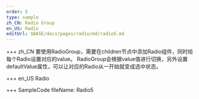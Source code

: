 ```yaml
--- 
order: 5
type: sample
zh_CN: Radio Group
en_US: Radio
editUrl: $BASE/docs/pages/radio/md/radio5.md
---
```


+++ zh_CN
要使用RadioGroup，需要在children节点中添加Radio组件，同时给每个Radio设置对应的value。
RadioGroup会根据value值进行切换，另外设置defaultValue属性，可以让对应的Radio从一开始就变成选中状态。
  

+++ en_US
Radio

+++ SampleCode
fileName: Radio5
